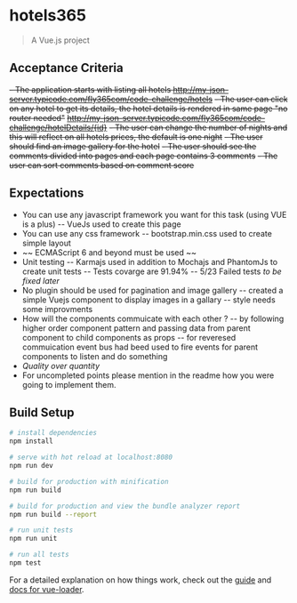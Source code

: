 # hotels365

> A Vue.js project


## Acceptance Criteria
~~- The application starts with listing all hotels
   http://my-json-server.typicode.com/fly365com/code-challenge/hotels~~
~~- The user can click on any hotel to get its details, the hotel details is rendered in same page "no router needed"~~
   ~~http://my-json-server.typicode.com/fly365com/code-challenge/hotelDetails/{id}~~
~~- The user can change the number of nights and this will reflect on all hotels prices, the default is one night~~
~~- The user should find an image gallery for the hotel~~
~~- The user should see the comments divided into pages and each page contains 3 comments~~
~~- The user can sort comments based on comment score~~


## Expectations

- You can use any javascript framework you want for this task (using VUE is a plus)
-- VueJs used to create this page
- You can use any css framework
-- bootstrap.min.css used to create simple layout
- ~~ ECMAScript 6 and beyond must be used ~~
- Unit testing
-- Karmajs used in addition to Mochajs and PhantomJs to create unit tests
-- Tests covarge are 91.94%
-- 5/23 Failed tests *to be fixed later*
- No plugin should be used for pagination and image gallery
-- created a simple Vuejs component to display images in a gallary
-- style needs some improvments
- How will the components commuicate with each other ?
-- by following higher order component pattern and passing data from parent component to child
components as props
-- for reveresed commuication event bus had beed used to fire events for parent components to listen and do something
- *Quality over quantity*
- For uncompleted points please mention in the readme how you were going to implement them.

## Build Setup

``` bash
# install dependencies
npm install

# serve with hot reload at localhost:8080
npm run dev

# build for production with minification
npm run build

# build for production and view the bundle analyzer report
npm run build --report

# run unit tests
npm run unit

# run all tests
npm test
```

For a detailed explanation on how things work, check out the [guide](http://vuejs-templates.github.io/webpack/) and [docs for vue-loader](http://vuejs.github.io/vue-loader).
